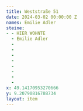 ```yaml
---
title: Weststraße 51
date: 2024-03-02 00:00:00 Z
names: Emilie Adler
steine:
- - HIER WOHNTE
  - Emilie Adler
  - 
  - 
  - 
  - 
  - 
  - 
  - 
  - 
x: 49.14170953270666
y: 9.20790816788734
layout: item
---
```


